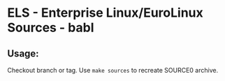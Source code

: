 # ELS - Enterprise Linux/EuroLinux Sources - babl
 
## Usage:
  Checkout branch or tag. Use `make sources` to recreate  SOURCE0 archive.
